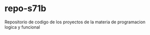 # repo-s71b
Repositorio de codigo de los proyectos de la materia de programacion logica y funcional
